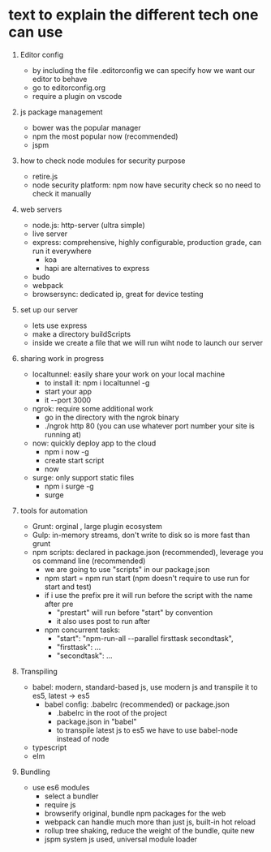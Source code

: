 # text to explain the different tech one can use

1. Editor config
    * by including the file .editorconfig we can specify how we want our
        editor to behave
    * go to editorconfig.org
    * require a plugin on vscode

2. js package management
    * bower was the popular manager
    * npm the most popular now (recommended)
    * jspm

3. how to check node modules for security purpose
    * retire.js
    * node security platform: npm now have security check so no need to check it manually

4. web servers
      * node.js: http-server (ultra simple)
      * live server
      * express: comprehensive, highly configurable, production grade, can run it everywhere
        * koa
        * hapi
        are alternatives to express
      * budo
      * webpack
      * browsersync: dedicated ip, great for device testing

5. set up our server
    * lets use express
    * make a directory buildScripts
    * inside we create a file that we will run wiht node to launch our server

6. sharing work in progress
    * localtunnel: easily share your work on your local machine
        * to install it: npm i localtunnel -g
        * start your app
        * it --port 3000
    * ngrok: require some additional work
        * go in the directory with the ngrok binary
        * ./ngrok http 80 (you can use whatever port number your site is running at)
    * now: quickly deploy app to the cloud
        * npm i now -g
        * create start script
        * now
    * surge: only support static files
        * npm i surge -g
        * surge

7. tools for automation
   * Grunt: orginal , large plugin ecosystem
   * Gulp: in-memory streams, don't write to disk so is more fast than grunt
   * npm scripts: declared in package.json (recommended), leverage you os command line (recommended)
       * we are going to use "scripts" in our package.json
       * npm start = npm run start (npm doesn't require to use run for start and test)
       * if i use the prefix pre it will run before the script with the name after pre
           * "prestart" will run before "start" by convention
           * it also uses post to run after
       * npm concurrent tasks:
           * "start": "npm-run-all --parallel firsttask secondtask",
           * "firsttask": ...
           * "secondtask": ...

8. Transpiling
   * babel: modern, standard-based js, use modern js and transpile it to es5, latest -> es5
       * babel config: .babelrc (recommended) or package.json
           * .babelrc in the root of the project
           * package.json in "babel"
           * to transpile latest js to es5 we have to use babel-node instead of node
   * typescript
   * elm

9. Bundling
   * use es6 modules
       * select a bundler
       * require js
       * browserify original, bundle npm packages for the web
       * webpack can handle much more than just js, built-in hot reload
       * rollup tree shaking, reduce the weight of the bundle, quite new
       * jspm system js used, universal module loader
